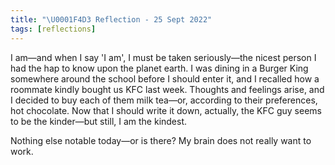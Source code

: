 ```yaml
---
title: "\U0001F4D3 Reflection - 25 Sept 2022"
tags: [reflections]
---
```


I am—and when I say 'I am', I must be taken seriously—the nicest person I had the hap to know upon the planet earth. I was dining in a Burger King somewhere around the school before I should enter it, and I recalled how a roommate kindly bought us KFC last week. Thoughts and feelings arise, and I decided to buy each of them milk tea—or, according to their preferences, hot chocolate. Now that I should write it down, actually, the KFC guy seems to be the kinder—but still, I am the kindest.

Nothing else notable today—or is there? My brain does not really want to work.
